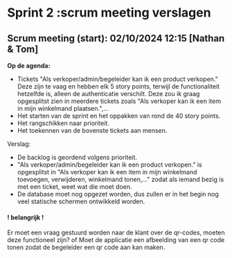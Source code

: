 # Sprint 2 :scrum meeting verslagen

## Scrum meeting (start): 02/10/2024 12:15 [Nathan & Tom]

**Op de agenda:**

- Tickets "Als verkoper/admin/begeleider kan ik een product verkopen." Deze zijn te vaag en hebben elk 5 story points, terwijl de functionaliteit hetzelfde is, alleen de authenticatie verschilt. Deze zou ik graag opgesplitst zien in meerdere tickets zoals "Als verkoper kan ik een item in mijn winkelmand plaatsen.",...
- Het starten van de sprint en het oppakken van rond de 40 story points.
- Het rangschikken naar prioriteit.
- Het toekennen van de bovenste tickets aan mensen.

Verslag:

- De backlog is geordend volgens prioriteit.
- "Als verkoper/admin/begeleider kan ik een product verkopen." is opgesplitst in "Als verkoper kan ik een item in mijn winkelmand toevoegen, verwijderen, winkelmand tonen,..." zodat als iemand bezig is met een ticket, weet wat die moet doen.
- De database moet nog opgezet worden, dus zullen er in het begin nog veel statische schermen ontwikkeld worden.

#### ! belangrijk !

Er moet een vraag gestuurd worden naar de klant over de qr-codes, moeten deze functioneel zijn? of Moet de applicatie een afbeelding van een qr code tonen zodat de begeleider een qr code aan kan maken.
